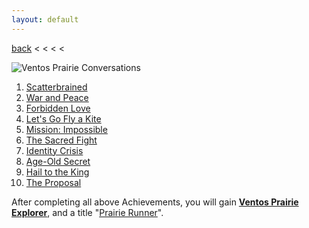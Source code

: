 ```yaml
---
layout: default
---
```


[back](../) < < < <

![Ventos Prairie Conversations](ventos-prairie-conversations.jpg)

1. [Scatterbrained](https://youtu.be/J0BY0lSTrX4)
2. [War and Peace](https://youtu.be/gCVfYX8rwj8)
3. [Forbidden Love](https://youtu.be/UEJAM85J5O0)
4. [Let's Go Fly a Kite](https://youtu.be/8v3yARneYEw)
5. [Mission: Impossible](https://youtu.be/iW8fbCrdo0Y)
6. [The Sacred Fight](https://youtu.be/NyD4HmwmzCc)
7. [Identity Crisis](https://youtu.be/t1wOHSv6eDo)
8. [Age-Old Secret](https://youtu.be/SBNFTggtGWM)
9. [Hail to the King](https://youtu.be/6gNI196C2ag)
10. [The Proposal](https://youtu.be/mXdR-vckoc4)

After completing all above Achievements, you will gain [**Ventos Prairie Explorer**](https://www.aurakingdom-db.com/achievement/211-ventos-prairie-explorer), and a title "[Prairie Runner](https://www.aurakingdom-db.com/title/18-prairie-runner)".
